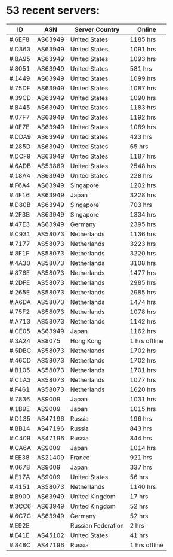# 53 recent servers:

| ID | ASN | Server Country | Online |
| ------ | ------ | ------ | ------ |
| #.6EF8 | AS63949 | United States | 1185 hrs |
| #.D363 | AS63949 | United States | 1091 hrs |
| #.BA95 | AS63949 | United States | 1093 hrs |
| #.8051 | AS63949 | United States | 581 hrs |
| #.1449 | AS63949 | United States | 1099 hrs |
| #.75DF | AS63949 | United States | 1087 hrs |
| #.39CD | AS63949 | United States | 1090 hrs |
| #.B445 | AS63949 | United States | 1183 hrs |
| #.07F7 | AS63949 | United States | 1192 hrs |
| #.0E7E | AS63949 | United States | 1089 hrs |
| #.DDA9 | AS63949 | United States | 423 hrs |
| #.285D | AS63949 | United States | 65 hrs |
| #.DCF9 | AS63949 | United States | 1187 hrs |
| #.6ADB | AS53889 | United States | 2548 hrs |
| #.18A4 | AS63949 | United States | 228 hrs |
| #.F6A4 | AS63949 | Singapore | 1202 hrs |
| #.4F16 | AS63949 | Japan | 3228 hrs |
| #.D80B | AS63949 | Singapore | 703 hrs |
| #.2F3B | AS63949 | Singapore | 1334 hrs |
| #.47E3 | AS63949 | Germany | 2395 hrs |
| #.C931 | AS58073 | Netherlands | 1136 hrs |
| #.7177 | AS58073 | Netherlands | 3223 hrs |
| #.8F1F | AS58073 | Netherlands | 3220 hrs |
| #.4A30 | AS58073 | Netherlands | 3108 hrs |
| #.876E | AS58073 | Netherlands | 1477 hrs |
| #.2DFE | AS58073 | Netherlands | 2985 hrs |
| #.265E | AS58073 | Netherlands | 2985 hrs |
| #.A6DA | AS58073 | Netherlands | 1474 hrs |
| #.75F2 | AS58073 | Netherlands | 1078 hrs |
| #.A713 | AS58073 | Netherlands | 1142 hrs |
| #.CE05 | AS63949 | Japan | 1162 hrs |
| #.3A24 | AS8075 | Hong Kong | 1 hrs offline |
| #.5DBC | AS58073 | Netherlands | 1702 hrs |
| #.46CD | AS58073 | Netherlands | 1702 hrs |
| #.B105 | AS58073 | Netherlands | 1701 hrs |
| #.C1A3 | AS58073 | Netherlands | 1077 hrs |
| #.F461 | AS58073 | Netherlands | 1620 hrs |
| #.7836 | AS9009 | Japan | 1031 hrs |
| #.1B9E | AS9009 | Japan | 1015 hrs |
| #.D135 | AS47196 | Russia | 196 hrs |
| #.BB14 | AS47196 | Russia | 843 hrs |
| #.C409 | AS47196 | Russia | 844 hrs |
| #.CA6A | AS9009 | Japan | 1014 hrs |
| #.EE38 | AS21409 | France | 921 hrs |
| #.0678 | AS9009 | Japan | 337 hrs |
| #.E17A | AS9009 | United States | 56 hrs |
| #.4151 | AS58073 | Netherlands | 1140 hrs |
| #.B900 | AS63949 | United Kingdom | 17 hrs |
| #.3CC6 | AS63949 | United Kingdom | 52 hrs |
| #.6C7C | AS63949 | Germany | 52 hrs |
| #.E92E |  | Russian Federation | 2 hrs |
| #.E41E | AS45102 | United States | 41 hrs |
| #.848C | AS47196 | Russia | 1 hrs offline |


